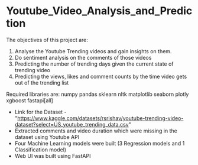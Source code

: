 # Youtube_Video_Analysis_and_Prediction
The objectives of this project are:
1. Analyse the Youtube Trending videos and gain insights on them.
2. Do sentiment analysis on the comments of those videos
3. Predicting the number of trending days given the current state of trending video
4. Predicting the views, likes and comment counts by the time video gets out of the trending list



Required libraries are:
numpy
pandas
sklearn
nltk
matplotlib
seaborn
plotly
xgboost
fastapi[all]


- Link for the Dataset - "https://www.kaggle.com/datasets/rsrishav/youtube-trending-video-dataset?select=US_youtube_trending_data.csv"
- Extracted comments and video duration which were missing in the dataset using Youtube API
- Four Machine Learning models were built (3 Regression models and 1 Classification model)
- Web UI was built using FastAPI